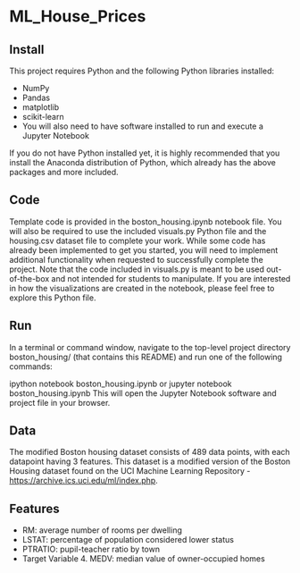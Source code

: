 # ML_House_Prices

## Install
This project requires Python and the following Python libraries installed:

* NumPy
* Pandas
* matplotlib
* scikit-learn
* You will also need to have software installed to run and execute a Jupyter Notebook

If you do not have Python installed yet, it is highly recommended that you install the Anaconda distribution of Python, which already has the above packages and more included.

## Code
Template code is provided in the boston_housing.ipynb notebook file. You will also be required to use the included visuals.py Python file and the housing.csv dataset file to complete your work. While some code has already been implemented to get you started, you will need to implement additional functionality when requested to successfully complete the project. Note that the code included in visuals.py is meant to be used out-of-the-box and not intended for students to manipulate. If you are interested in how the visualizations are created in the notebook, please feel free to explore this Python file.

## Run
In a terminal or command window, navigate to the top-level project directory boston_housing/ (that contains this README) and run one of the following commands:

ipython notebook boston_housing.ipynb
or
jupyter notebook boston_housing.ipynb
This will open the Jupyter Notebook software and project file in your browser.

## Data
The modified Boston housing dataset consists of 489 data points, with each datapoint having 3 features. This dataset is a modified version of the Boston Housing dataset found on the UCI Machine Learning Repository - https://archive.ics.uci.edu/ml/index.php.

## Features

* RM: average number of rooms per dwelling
* LSTAT: percentage of population considered lower status
* PTRATIO: pupil-teacher ratio by town
* Target Variable 4. MEDV: median value of owner-occupied homes
